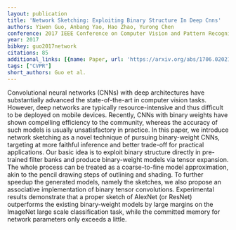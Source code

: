 ```yaml
---
layout: publication
title: 'Network Sketching: Exploiting Binary Structure In Deep Cnns'
authors: Yiwen Guo, Anbang Yao, Hao Zhao, Yurong Chen
conference: 2017 IEEE Conference on Computer Vision and Pattern Recognition (CVPR)
year: 2017
bibkey: guo2017network
citations: 85
additional_links: [{name: Paper, url: 'https://arxiv.org/abs/1706.02021'}]
tags: ["CVPR"]
short_authors: Guo et al.
---
```

Convolutional neural networks (CNNs) with deep architectures have
substantially advanced the state-of-the-art in computer vision tasks. However,
deep networks are typically resource-intensive and thus difficult to be
deployed on mobile devices. Recently, CNNs with binary weights have shown
compelling efficiency to the community, whereas the accuracy of such models is
usually unsatisfactory in practice. In this paper, we introduce network
sketching as a novel technique of pursuing binary-weight CNNs, targeting at
more faithful inference and better trade-off for practical applications. Our
basic idea is to exploit binary structure directly in pre-trained filter banks
and produce binary-weight models via tensor expansion. The whole process can be
treated as a coarse-to-fine model approximation, akin to the pencil drawing
steps of outlining and shading. To further speedup the generated models, namely
the sketches, we also propose an associative implementation of binary tensor
convolutions. Experimental results demonstrate that a proper sketch of AlexNet
(or ResNet) outperforms the existing binary-weight models by large margins on
the ImageNet large scale classification task, while the committed memory for
network parameters only exceeds a little.